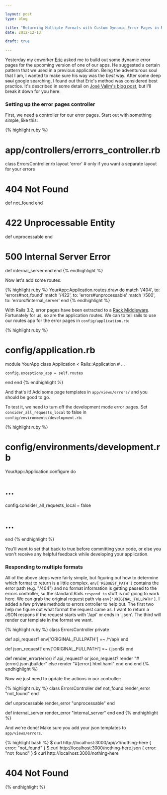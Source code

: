 ```yaml
---

layout: post
type: blog

title: "Returning Multiple Formats with Custom Dynamic Error Pages in Rails"
date: 2012-12-13

draft: true

---
```


Yesterday my coworker [Eric][eh] asked me to build out some dynamic
error pages for the upcoming version of one of our apps. He suggested a
certain pattern that we used in a previous application. Being the
adventurous soul that I am, I wanted to make sure his way was the
_best_ way. After some deep <s>soul</s> google searching, I found out that
Eric's method was considered best practice. It's described in some
detail on [José Valim's blog post][hidden-rails-features], but I'll
break it down for you here:

[eh]: http://erichurst.com
[hidden-rails-features]: http://blog.plataformatec.com.br/2012/01/my-five-favorite-hidden-features-in-rails-3-2/

### Setting up the error pages controller

First, we need a controller for our error pages. Start out with something
simple, like this:

{% highlight ruby %}
# app/controllers/errorrs_controller.rb
class ErrorsController.rb
  layout 'error' # only if you want a separate layout for your errors

  # 404 Not Found
  def not_found
  end

  # 422 Unprocessable Entity
  def unprocessable
  end

  # 500 Internal Server Error
  def internal_server
  end
end
{% endhighlight %}

Now let's add some routes:

{% highlight ruby %}
YourApp::Application.routes.draw do
  match '/404', to: 'errors#not_found'
  match '/422', to: 'errors#unprocessable'
  match '/500', to: 'errors#internal_server'
end
{% endhighlight %}

With Rails 3.2, error pages have been extracted to a [Rack Middleware][mw]. 
Fortunately for us, so are the application routes. We can to tell rails to use
our routes app for the error pages in `config/application.rb`:

[mw]: http://stackoverflow.com/a/2257031/383950 

{% highlight ruby %}
# config/application.rb
module YourApp
  class Application < Rails::Application
    # ...

    config.exceptions_app = self.routes
  end
end
{% endhighlight %}

And that's it! Add some page templates in `app/views/errors/` and you
should be good to go.

To test it, we need to turn off the development mode error pages. Set
`consider_all_requests_local` to false in `config/environments/development.rb`:

{% highlight ruby %}
# config/environments/development.rb
YourApp::Application.configure do
  # ...

  config.consider_all_requests_local = false
 
  # ...
 end
{% endhighlight %}

You'll want to set that back to true before committing your code, or
else you won't receive any helpful feedback while developing your
application.

### Responding to multiple formats

All of the above steps were fairly simple, but figuring out how to
determine which format to return is a little complex.
`env['REQUEST_PATH']` contains the error path (e.g. "/404") and no
format information is getting passed to the errors controller, so the standard
Rails `respond_to` stuff is not going to work here. We can grab the
original request path via `env['ORIGINAL_FULLPATH']`. I added a few
private methods to errors ontroller to help out. The first two help me
figure out what format the request came as. I want to return a JSON
respons if the request starts with '/api' or ends in '.json'. The third
will render our template in the format we want.

{% highlight ruby %}
class ErrorsController
  private

  def api_request?
    env['ORIGINAL_FULLPATH'] =~ /^\/api/
  end

  def json_request?
    env['ORIGINAL_FULLPATH'] =~ /\.json$/
  end

  def render_error(error)
    if api_request? or json_request?
      render "#{error}.json.jbuilder"
    else
      render "#{error}.html.haml"
    end
  end
end
{% endhighlight %}

Now we just need to update the actions in our controller:

{% highlight ruby %}
class ErrorsController
  def not_found
    render_error "not_found"
  end

  def unprocessable
    render_error "unprocessable"
  end

  def internal_server
    render_error "internal_server"
  end
end
{% endhighlight %}

And we're done! Make sure you add your json templates to
`app/views/errors`.

{% highlight bash %}
$ curl http://localhost:3000/api/v1/nothing-here
{ error: "not_found" }
$ curl http://localhost:3000/nothing-here.json
{ error: "not_found" }
$ curl http://localhost:3000/nothing-here
<h1>404 Not Found</h1>
{% endhighlight %}


